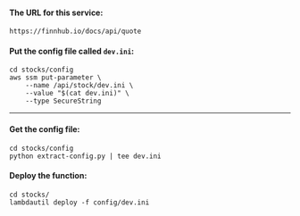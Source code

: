 #### The URL for this service:
```
https://finnhub.io/docs/api/quote
```

#### Put the config file called `dev.ini`:
```
cd stocks/config
aws ssm put-parameter \
    --name /api/stock/dev.ini \
    --value "$(cat dev.ini)" \
    --type SecureString
```

---

#### Get the config file:
```
cd stocks/config
python extract-config.py | tee dev.ini
```


#### Deploy the function:
```
cd stocks/
lambdautil deploy -f config/dev.ini
```
